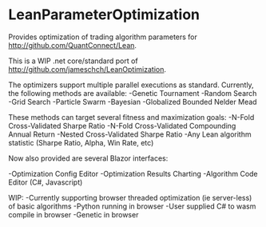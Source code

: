 # LeanParameterOptimization

Provides optimization of trading algorithm parameters for http://github.com/QuantConnect/Lean.

This is a WIP .net core/standard port of http://github.com/jameschch/LeanOptimization.

The optimizers support multiple parallel executions as standard. Currently, the following methods are available:
-Genetic Tournament
-Random Search
-Grid Search
-Particle Swarm
-Bayesian
-Globalized Bounded Nelder Mead

These methods can target several fitness and maximization goals:
-N-Fold Cross-Validated Sharpe Ratio
-N-Fold Cross-Validated Compounding Annual Return
-Nested Cross-Validated Sharpe Ratio
-Any Lean algorithm statistic (Sharpe Ratio, Alpha, Win Rate, etc)

Now also provided are several Blazor interfaces:

-Optimization Config Editor
-Optimization Results Charting
-Algorithm Code Editor (C#, Javascript)

WIP:
-Currently supporting browser threaded optimization (ie server-less) of basic algorithms
-Python running in browser
-User supplied C# to wasm compile in browser
-Genetic in browser

